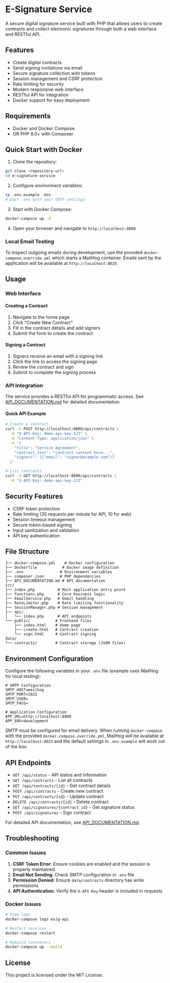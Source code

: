 # E-Signature Service

A secure digital signature service built with PHP that allows users to create contracts and collect electronic signatures through both a web interface and RESTful API.

## Features

- Create digital contracts
- Send signing invitations via email
- Secure signature collection with tokens
- Session management and CSRF protection
- Rate limiting for security
- Modern responsive web interface
- RESTful API for integration
- Docker support for easy deployment

## Requirements

- Docker and Docker Compose
- OR PHP 8.0+ with Composer

## Quick Start with Docker

1. Clone the repository:
```bash
git clone <repository-url>
cd e-signature-service
```

2. Configure environment variables:
```bash
cp .env.example .env
# Edit .env with your SMTP settings
```

3. Start with Docker Compose:
```bash
docker-compose up -d
```

4. Open your browser and navigate to `http://localhost:8000`

### Local Email Testing

To inspect outgoing emails during development, use the provided `docker-compose.override.yml`
which starts a MailHog container. Emails sent by the application will be
available at `http://localhost:8025`.

## Usage

### Web Interface

#### Creating a Contract
1. Navigate to the home page
2. Click "Create New Contract"
3. Fill in the contract details and add signers
4. Submit the form to create the contract

#### Signing a Contract
1. Signers receive an email with a signing link
2. Click the link to access the signing page
3. Review the contract and sign
4. Submit to complete the signing process

### API Integration

The service provides a RESTful API for programmatic access. See [API_DOCUMENTATION.md](API_DOCUMENTATION.md) for detailed documentation.

#### Quick API Example
```bash
# Create a contract
curl -X POST http://localhost:8000/api/contracts \
  -H "X-API-Key: demo-api-key-123" \
  -H "Content-Type: application/json" \
  -d '{
    "title": "Service Agreement",
    "contract_text": "Contract content here...",
    "signers": [{"email": "signer@example.com"}]
  }'

# List contracts
curl -X GET http://localhost:8000/api/contracts \
  -H "X-API-Key: demo-api-key-123"
```

## Security Features

- CSRF token protection
- Rate limiting (30 requests per minute for API, 10 for web)
- Session timeout management
- Secure token-based signing
- Input sanitization and validation
- API key authentication

## File Structure

```
├── docker-compose.yml    # Docker configuration
├── Dockerfile           # Docker image definition
├── .env                # Environment variables
├── composer.json       # PHP dependencies
├── API_DOCUMENTATION.md # API documentation
src/
├── index.php          # Main application entry point
├── functions.php      # Core business logic
├── EmailService.php   # Email handling
├── RateLimiter.php    # Rate limiting functionality
├── SessionManager.php # Session management
├── api/
│   └── index.php      # API endpoints
└── public/           # Frontend files
    ├── index.html    # Home page
    ├── create.html   # Contract creation
    └── sign.html     # Contract signing
data/
└── contracts/        # Contract storage (JSON files)
```

## Environment Configuration

Configure the following variables in your `.env` file (example uses MailHog for local testing):

```env
# SMTP Configuration
SMTP_HOST=mailhog
SMTP_PORT=1025
SMTP_USER=
SMTP_PASS=

# Application Configuration
APP_URL=http://localhost:8000
APP_ENV=development
```

SMTP must be configured for email delivery. When running `docker-compose` with the
provided `docker-compose.override.yml`, MailHog will be available at `http://localhost:8025`
and the default settings in `.env.example` will work out of the box.

## API Endpoints

- `GET /api/status` - API status and information
- `GET /api/contracts` - List all contracts
- `GET /api/contracts/{id}` - Get contract details
- `POST /api/contracts` - Create new contract
- `PUT /api/contracts/{id}` - Update contract
- `DELETE /api/contracts/{id}` - Delete contract
- `GET /api/signatures/{contract_id}` - Get signature status
- `POST /api/signatures` - Sign contract

For detailed API documentation, see [API_DOCUMENTATION.md](API_DOCUMENTATION.md).

## Troubleshooting

### Common Issues

1. **CSRF Token Error**: Ensure cookies are enabled and the session is properly maintained
2. **Email Not Sending**: Check SMTP configuration in `.env` file
3. **Permission Denied**: Ensure `data/contracts` directory has write permissions
4. **API Authentication**: Verify the `X-API-Key` header is included in requests

### Docker Issues
```bash
# View logs
docker-compose logs esig-api

# Restart services
docker-compose restart

# Rebuild containers
docker-compose up --build
```

## License

This project is licensed under the MIT License.
